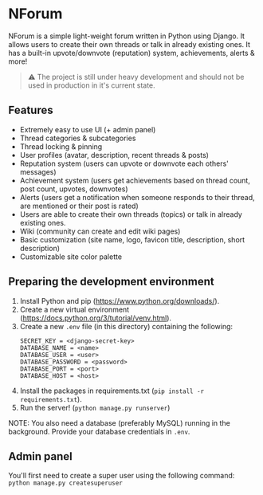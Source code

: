 # NForum
NForum is a simple light-weight forum written in Python using Django. It allows users to create their own threads
or talk in already existing ones. It has a built-in upvote/downvote (reputation) system, achievements, alerts & more!

> :warning: The project is still under heavy development and should not be used in production in it's current state.

## Features
- Extremely easy to use UI (+ admin panel)
- Thread categories & subcategories
- Thread locking & pinning
- User profiles (avatar, description, recent threads & posts)
- Reputation system (users can upvote or downvote each others' messages)
- Achievement system (users get achievements based on thread count, post count, upvotes, downvotes)
- Alerts (users get a notification when someone responds to their thread, are mentioned or their post is rated)
- Users are able to create their own threads (topics) or talk in already existing ones.
- Wiki (community can create and edit wiki pages)
- Basic customization (site name, logo, favicon title, description, short description)
- Customizable site color palette

## Preparing the development environment
1. Install Python and pip (https://www.python.org/downloads/).
1. Create a new virtual environment (https://docs.python.org/3/tutorial/venv.html).
1. Create a new `.env` file (in this directory) containing the following:
    ```
    SECRET_KEY = <django-secret-key>
    DATABASE_NAME = <name>
    DATABASE_USER = <user>
    DATABASE_PASSWORD = <password>
    DATABASE_PORT = <port>
    DATABASE_HOST = <host>
    ```
1. Install the packages in requirements.txt (`pip install -r requirements.txt`).
1. Run the server! (`python manage.py runserver`)

NOTE: You also need a database (preferably MySQL) running in the background. Provide your database credentials in `.env`.

## Admin panel
You'll first need to create a super user using the following command:  
`python manage.py createsuperuser`